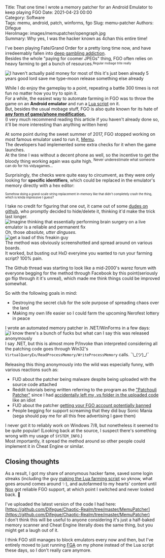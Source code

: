 Title: That one time I wrote a memory patcher for an Android Emulator to keep playing FGO
Date: 2021-04-23 00:00  
Category: Software  
Tags: memu, android, patch, winforms, fgo
Slug: memu-patcher
Authors: Difegue  
HeroImage: images/memupatcher/opengraph.jpg  
Summary: Why yes, I was the hacker known as 4chan this entire time!

I've been playing Fate/Grand Order for a pretty long time now, and have irredeemably fallen into [deep gambling addiction](https://twitter.com/Difegue/status/1289636218578378752).  
Besides the whole "paying for coomer JPEGs" thing, FGO often relies on heavy farming to get a bunch of resources.<sup><sub>Regular mobage trite really</sup></sub>  

![I haven't actually paid money for most of this it's just been already 5 years good lord save me type-moon release something else already]({static}/images/memupatcher/fgo.jpg)

While I do enjoy the gameplay to a point, repeating a battle 300 times is not fun no matter how you try to spin it.  
For a while, the easiest way to automate farming in FGO was to throw the game on an **Android emulator** and run a [Lua script](https://github.com/29988122/Fate-Grand-Order_Lua) on it.  
But, besides the usual mobage stuff, FGO is also quite known for its hate of **[any form of game/phone modification.](https://topjohnwu.medium.com/from-anime-game-to-android-system-security-vulnerability-9b955a182f20)**  
(I very much recommend reading this article if you haven't already done so, it'll be more interesting than anything written here)  

At some point during the sweet summer of 2017, FGO stopped working on most famous emulator used to run it, [Memu](https://www.memuplay.com).  
The developers had implemented some extra checks for it when the game launches.  
At the time I was without a decent phone as well, so the incentive to get the bloody thing working again was quite high. <sup>Never underestimate what someone can do for his vidyagames...</sup>  

Surprisingly, the checks were quite easy to circumvent, as they were only looking for **specific identifiers**, which could be replaced in the emulator's memory directly with a hex editor:  
<script src="https://emgithub.com/embed.js?target=https%3A%2F%2Fgithub.com%2FDifegue%2FChaotic-Realm%2Fblob%2Fmaster%2FMemuPatcher%2FUnlimitedMemuWorks%2FForm1.cs%23L20-L24&style=github&showBorder=on&showLineNumbers=on&showFileMeta=on&showCopy=on"></script>  <sub><sup>Somehow doing a grand-scale string replacement in-memory like that didn't completely crash the thing, which is kinda impressive I guess?</sub></sup>  

I take no credit for figuring that one out, it came out of some [dudes on github](https://github.com/wDCat/ANRC/issues/98), who promptly decided to hide/delete it, thinking it'd make the trick last longer.  
![Imagine thinking that essentially performing brain surgery on a live emulator is a reliable and permanent fix]({static}/images/memupatcher/sikritclub.png)  
Oh, those _absolute, utter dinguses._  
![get a load of this freakin guy]({static}/images/memupatcher/lmao.gif)  
The method was obviously screenshotted and spread around on various boards.  
It worked, but busting out HxD everyime you wanted to run your farming script? 100% pain.  

The Github thread was starting to look like a mid-2000's warez forum with everyone begging for the method through Facebook by this point(seriously go flip through it it's unreal), which made me think things could be improved somewhat.  

So with the following goals in mind:  

* Destroying the secret club for the sole purpose of spreading chaos over the land  
* Making my own life easier so I could farm the upcoming Nerofest lottery in peace  

I wrote an automated memory patcher in .NET/WinForms in a few days:  
![I know there's a bunch of fucks but what can I say this was released anonymously]({static}/images/memupatcher/patcher.png)  
I say .NET, but this is almost more P/Invoke than interpreted considering all the patching code goes through Win32's `VirtualQueryEx/ReadProcessMemory/WriteProcessMemory` calls. ¯\\\_(ツ)_/¯  

Releasing this thing anonymously into the wild was especially funny, with various reactions such as:

* FUD about the patcher being malware despite being uploaded with the source code attached  
* Reddit tutorials being written referring to the program as the ["Patchouli Patcher"](https://www.reddit.com/r/grandorder/comments/6wi08i/episode_xiii_doom_or_be_doomed/dm89feh/) since I had [accidentally left my .vs folder in the uploaded code]({static}/images/memupatcher/suofile.png) like an idiot
* FUD about the patcher [getting your FGO account potentially banned](https://pastebin.com/U7qb6Jbh)  
* People begging for support screaming that they did buy Sonic Mania (sega should pay me for all this free advertising I gave them)

I never got it to reliably work on Windows 7/8, but nonetheless it seemed to be quite popular! (Looking back at the source, I suspect there's something wrong with my usage of `SYSTEM_INFO`.)  
Most importantly, it spread the method around so other people could implement it in Cheat Engine or similar.  



## Closing thoughts

As a result, I got my share of anonymous hacker fame, saved some login streaks (including the guy [making the Lua farming script](https://github.com/wDCat/ANRC/issues/110) so yknow, what goes around comes around ✨), and autofarmed to my hearts' content until [Nox](https://www.bignox.com/) got reliable FGO support, at which point I switched and never looked back. 👏  

I've uploaded the latest version of the code I had here: [https://github.com/Difegue/Chaotic-Realm/tree/master/MemuPatcher](https://github.com/Difegue/Chaotic-Realm/tree/master/MemuPatcher)  
I don't think this will be useful to anyone considering it's just a half-baked memory scanner and Cheat Engine literally does the same thing, but you might get a laugh out of it.  

I think FGO still manages to block emulators every now and then, but I've entirely moved to just running [FGA](https://github.com/Fate-Grand-Automata/FGA) on my phone instead of the Lua script these days, so I don't really care anymore.  
